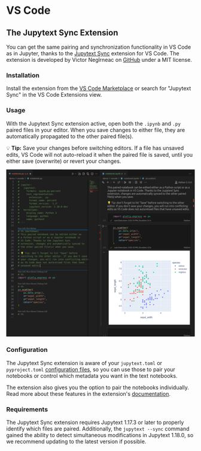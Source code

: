 # VS Code

## The Jupytext Sync Extension

You can get the same pairing and synchronization functionality in VS Code as in Jupyter, thanks to the [Jupytext Sync](https://marketplace.visualstudio.com/items?itemName=caenrigen.jupytext-sync) extension for VS Code. The extension is developed by Victor Negîrneac on [GitHub](https://github.com/caenrigen/vscode-jupytext-sync) under a MIT license.

### Installation

Install the extension from the [VS Code Marketplace](https://marketplace.visualstudio.com/items?itemName=caenrigen.jupytext-sync) or search for "Jupytext Sync" in the VS Code Extensions view.

### Usage

With the Jupytext Sync extension active, open both the `.ipynb` and `.py` paired files in your editor. When you save changes to either file, they are automatically propagated to the other paired file(s).

💡 **Tip:** Save your changes before switching editors. If a file has unsaved edits, VS Code will not auto-reload it when the paired file is saved, until you either save (overwrite) or revert your changes.

![](images/paired_notebook_in_vs_code.png)

### Configuration

The Jupytext Sync extension is aware of your `jupytext.toml` or `pyproject.toml` [configuration files](config.md), so you can use those to pair your notebooks or control which metadata you want in the text notebooks.

The extension also gives you the option to pair the notebooks individually. Read more about these features in the extension's [documentation](https://marketplace.visualstudio.com/items?itemName=caenrigen.jupytext-sync).

### Requirements

The Jupytext Sync extension requires Jupytext 1.17.3 or later to properly identify which files are paired. Additionally, the `jupytext --sync` command gained the ability to detect simultaneous modifications in Jupytext 1.18.0, so we recommend updating to the latest version if possible.
